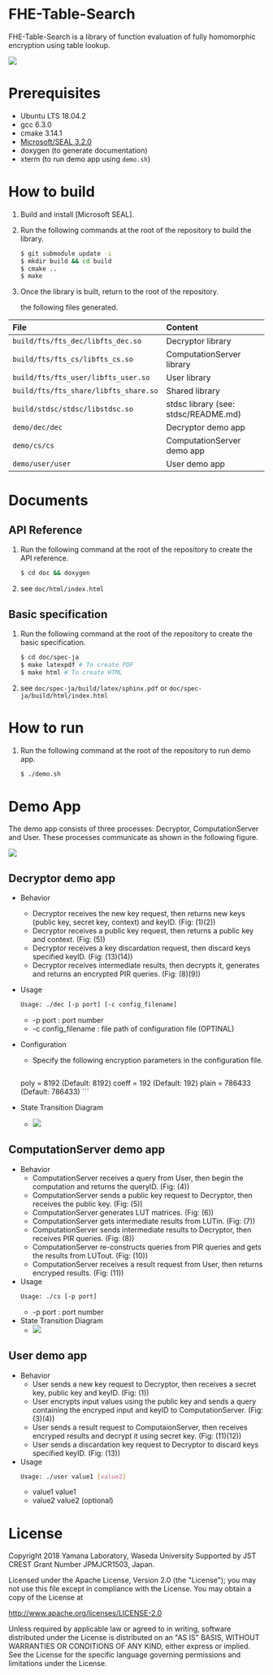 # FHE-Table-Search

FHE-Table-Search is a library of function evaluation of fully homomorphic encryption using table lookup.

![](doc/img/overview.png)

# Prerequisites
* Ubuntu LTS 18.04.2
* gcc 6.3.0
* cmake 3.14.1
* [Microsoft/SEAL 3.2.0](https://github.com/microsoft/SEAL/)
* doxygen (to generate documentation)
* xterm (to run demo app using `demo.sh`)

# How to build
1. Build and install [Microsoft SEAL].
2. Run the following commands at the root of the repository to build the library.
    ```sh
    $ git submodule update -i
    $ mkdir build && cd build
    $ cmake ..
    $ make
    ```
3. Once the library is built, return to the root of the repository.

    the following files generated.

| File | Content |
|:---|:---|
| `build/fts/fts_dec/libfts_dec.so` | Decryptor library |
| `build/fts/fts_cs/libfts_cs.so` | ComputationServer library |
| `build/fts/fts_user/libfts_user.so` | User library |
| `build/fts/fts_share/libfts_share.so` | Shared library |
| `build/stdsc/stdsc/libstdsc.so` | stdsc library (see: stdsc/README.md) |
| `demo/dec/dec` | Decryptor demo app |
| `demo/cs/cs` | ComputationServer demo app |
| `demo/user/user` | User demo app |

# Documents

## API Reference
1. Run the following command at the root of the repository to create the API reference.
    ```sh
    $ cd doc && doxygen
    ```
2. see `doc/html/index.html`

## Basic specification
1. Run the following command at the root of the repository to create the basic specification.
    ```sh
    $ cd doc/spec-ja
    $ make latexpdf # To create PDF
    $ make html # To create HTML
    ```
2. see `doc/spec-ja/build/latex/sphinx.pdf` or `doc/spec-ja/build/html/index.html`

# How to run
1. Run the following command at the root of the repository to run demo app.
    ```sh
    $ ./demo.sh
    ```

# Demo App
The demo app consists of three processes: Decryptor, ComputationServer and User. These processes communicate as shown in the following figure.

![](doc/spec-ja/source/images/fhetbl_design-flow.png)

## Decryptor demo app
* Behavior
    * Decryptor receives the new key request, then returns new keys (public key, secret key, context) and keyID. (Fig: (1)(2))
    * Decryptor receives a public key request, then returns a public key and context. (Fig: (5))
    * Decryptor receives a key discardation request, then discard keys specified keyID. (Fig: (13)(14))
    * Decryptor receives intermediate results, then decrypts it, generates and returns an encrypted PIR queries. (Fig: (8)(9))
* Usage
    ```sh
    Usage: ./dec [-p port] [-c config_filename]
    ```
    * -p port : port number
    * -c config_filename : file path of configuration file (OPTINAL)
* Configuration
    * Specify the following encryption parameters in the configuration file.
        ```
	poly  = 8192   (Default: 8192)
	coeff = 192    (Default: 192)
	plain = 786433 (Default: 786433)
        ```

* State Transition Diagram
    * ![](doc/spec-ja/source/images/fhetbl_design-state-dec.png)

## ComputationServer demo app
* Behavior
    * ComputationServer receives a query from User, then begin the computation and returns the queryID. (Fig: (4))
    * ComputationServer sends a public key request to Decryptor, then receives the public key. (Fig: (5))
    * ComputationServer generates LUT matrices. (Fig: (6))
    * ComputationServer gets intermediate results from LUTin. (Fig: (7))
    * ComputationServer sends intermediate results to Decryptor, then receives PIR queries. (Fig: (8))
    * ComputationServer re-constructs queries from PIR queries and gets the results from LUTout. (Fig: (10))
    * ComputationServer receives a result request from User, then returns encryped results. (Fig: (11))
* Usage
    ```sh
    Usage: ./cs [-p port]
    ```
    * -p port : port number
* State Transition Diagram
    * ![](doc/spec-ja/source/images/fhetbl_design-state-cs.png)

## User demo app
* Behavior
    * User sends a new key request to Decryptor, then receives a secret key, public key and keyID. (Fig: (1))
    * User encrypts input values using the public key and sends a query containing the encryped input and keyID to ComputationServer. (Fig: (3)(4))
    * User sends a result request to ComputaionServer, then receives encryped results and decrypt it using secret key.  (Fig: (11)(12))
    * User sends a discardation key request to Decryptor to discard keys specified keyID. (Fig: (13))
* Usage
    ```sh
    Usage: ./user value1 [value2]
    ```
    * value1 value1
    * value2 value2 (optional)

# License
Copyright 2018 Yamana Laboratory, Waseda University
Supported by JST CREST Grant Number JPMJCR1503, Japan.

Licensed under the Apache License, Version 2.0 (the "License");
you may not use this file except in compliance with the License.
You may obtain a copy of the License at

http://www.apache.org/licenses/LICENSE-2.0

Unless required by applicable law or agreed to in writing, software
distributed under the License is distributed on an "AS IS" BASIS,
WITHOUT WARRANTIES OR CONDITIONS OF ANY KIND, either express or implied.
See the License for the specific language governing permissions and
limitations under the License.
